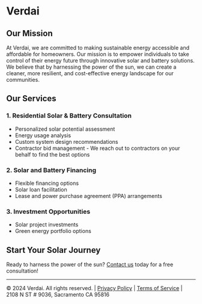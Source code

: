 # Verdai

## Our Mission

At Verdai, we are committed to making sustainable energy accessible and affordable for homeowners. Our mission is to empower individuals to take control of their energy future through innovative solar and battery solutions. We believe that by harnessing the power of the sun, we can create a cleaner, more resilient, and cost-effective energy landscape for our communities.

## Our Services

### 1. Residential Solar & Battery Consultation

- Personalized solar potential assessment
- Energy usage analysis
- Custom system design recommendations
- Contractor bid management - We reach out to contractors on your behalf to find the best options

### 2. Solar and Battery Financing

- Flexible financing options
- Solar loan facilitation
- Lease and power purchase agreement (PPA) arrangements

### 3. Investment Opportunities

- Solar project investments
- Green energy portfolio options

## Start Your Solar Journey

Ready to harness the power of the sun? [Contact us](https://forms.gle/8Z498TrBNWxPWgWU8) today for a free consultation!

---

© 2024 Verdai. All rights reserved. | [Privacy Policy](http://verd.ai/privacy) | [Terms of Service](http://verd.ai/terms) | 2108 N ST # 9036, Sacramento CA 95816